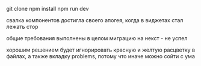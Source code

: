 git clone
npm install
npm run dev

свалка компонентов достигла своего апогея, когда в виджетах стал лежать стор

общие требования выполнены в целом
миграцию на некст - не успел

хорошим решением будет игнорировать красную и желтую расцветку в файлах, а также вкладку problems, потому что иначе можно сойти с ума
